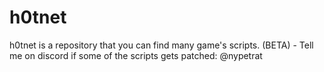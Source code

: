 # h0tnet
h0tnet is a repository that you can find many game's scripts. (BETA) - Tell me on discord if some of the scripts gets patched: @nypetrat

